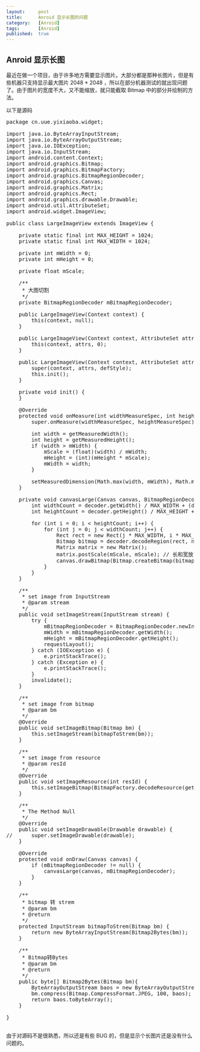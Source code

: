 ```yaml
---
layout:		post
title:		Anroid 显示长图的问题
category:	[Anroid]
tags:		[Anroid]
published:	true
---
```

Anroid 显示长图
---

最近在做一个项目，由于许多地方需要显示图片。大部分都是那种长图片，但是有些机器只支持显示最大图片 2048 * 2048 ，所以在部分机器测试的就出现问题了。由于图片的宽度不大，又不能缩放，就只能截取 Bitmap 中的部分并绘制的方法。

<!--break-->

以下是源码

<pre class="prettyprint linenums">
package cn.uue.yixiaoba.widget;

import java.io.ByteArrayInputStream;
import java.io.ByteArrayOutputStream;
import java.io.IOException;
import java.io.InputStream;
import android.content.Context;
import android.graphics.Bitmap;
import android.graphics.BitmapFactory;
import android.graphics.BitmapRegionDecoder;
import android.graphics.Canvas;
import android.graphics.Matrix;
import android.graphics.Rect;
import android.graphics.drawable.Drawable;
import android.util.AttributeSet;
import android.widget.ImageView;

public class LargeImageView extends ImageView {
	
	private static final int MAX_HEIGHT = 1024;
	private static final int MAX_WIDTH = 1024;
	
	private int mWidth = 0;
	private int mHeight = 0;
	
	private float mScale;
	
	/**
	 * 大图切割
	 */
	private BitmapRegionDecoder mBitmapRegionDecoder;
	
	public LargeImageView(Context context) {
		this(context, null);
	}

	public LargeImageView(Context context, AttributeSet attrs) {
		this(context, attrs, 0);
	}

	public LargeImageView(Context context, AttributeSet attrs, int defStyle) {
		super(context, attrs, defStyle);
		this.init();
	}
	
	private void init() {
	}
	
	@Override
	protected void onMeasure(int widthMeasureSpec, int heightMeasureSpec) {
		super.onMeasure(widthMeasureSpec, heightMeasureSpec);
		
		int width = getMeasuredWidth();
		int height = getMeasuredHeight();
		if (width > mWidth) {
			mScale = (float)(width) / mWidth;
			mHeight = (int)(mHeight * mScale);
			mWidth = width;
		}
		
		setMeasuredDimension(Math.max(width, mWidth), Math.max(height, mHeight));
	}
	
	private void canvasLarge(Canvas canvas, BitmapRegionDecoder decoder) {
		int widthCount = decoder.getWidth() / MAX_WIDTH + (decoder.getWidth() % MAX_WIDTH == 0 ? 0 : 1);
		int heightCount = decoder.getHeight() / MAX_HEIGHT + (decoder.getWidth() % MAX_HEIGHT == 0 ? 0 : 1);
		
		for (int i = 0; i < heightCount; i++) {
			for (int j = 0; j < widthCount; j++) {
				Rect rect = new Rect(j * MAX_WIDTH, i * MAX_HEIGHT, ((j + 1) * MAX_WIDTH < decoder.getWidth()) ? (j + 1) * MAX_WIDTH : decoder.getWidth(), ((i + 1) * MAX_HEIGHT < decoder.getHeight()) ? (i + 1) * MAX_HEIGHT : decoder.getHeight()); 
				Bitmap bitmap = decoder.decodeRegion(rect, null);
				Matrix matrix = new Matrix();
				matrix.postScale(mScale, mScale); // 长和宽放大缩小的比例
				canvas.drawBitmap(Bitmap.createBitmap(bitmap, 0, 0, bitmap.getWidth(), bitmap.getHeight(), matrix, true), rect.left  * mScale, rect.top * mScale, null);
			}
		}
	}

	/**
	 * set image from InputStream
	 * @param stream
	 */
	public void setImageStream(InputStream stream) {
		try {
			mBitmapRegionDecoder = BitmapRegionDecoder.newInstance(stream, true);
			mWidth = mBitmapRegionDecoder.getWidth();
			mHeight = mBitmapRegionDecoder.getHeight();
			requestLayout();
		} catch (IOException e) {
			e.printStackTrace();
		} catch (Exception e) {
			e.printStackTrace();
		}
		invalidate();
	}
	
	/**
	 * set image from bitmap
	 * @param bm
	 */
	@Override
	public void setImageBitmap(Bitmap bm) {
		this.setImageStream(bitmapToStrem(bm));
	}
	
	/**
	 * set image from resource
	 * @param resId
	 */
	@Override
	public void setImageResource(int resId) {
		this.setImageBitmap(BitmapFactory.decodeResource(getResources(), resId));
	}
	
	/**
	 * The Method Null
	 */
	@Override
	public void setImageDrawable(Drawable drawable) {
//		super.setImageDrawable(drawable);
	}
	
	@Override
	protected void onDraw(Canvas canvas) {
		if (mBitmapRegionDecoder != null) {
			canvasLarge(canvas, mBitmapRegionDecoder);
		}
	}
	
	/**
	 * bitmap 转 strem
	 * @param bm
	 * @return
	 */
	protected InputStream bitmapToStrem(Bitmap bm) {
        return new ByteArrayInputStream(Bitmap2Bytes(bm));
	}
	
	/**
	 * Bitmap转Bytes
	 * @param bm
	 * @return
	 */
	public byte[] Bitmap2Bytes(Bitmap bm){    
		ByteArrayOutputStream baos = new ByteArrayOutputStream();      
		bm.compress(Bitmap.CompressFormat.JPEG, 100, baos);      
		return baos.toByteArray();    
	}
	
}

</pre>

由于对源码不是很熟悉，所以还是有些 BUG 的，但是显示个长图片还是没有什么问题的。